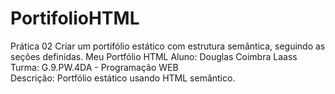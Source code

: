 # PortifolioHTML
Prática 02  Criar um portifólio estático com estrutura semântica, seguindo as seções definidas.
Meu Portfólio HTML
Aluno: Douglas Coimbra Laass  \
Turma: G.9.PW.4DA - Programação WEB  \
Descrição: Portfólio estático usando HTML semântico.
